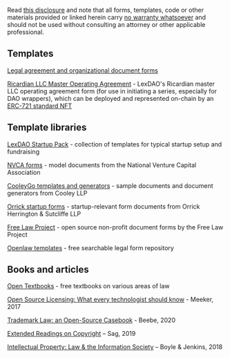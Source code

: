 Read [this disclosure](https://github.com/ErichDylus/Open-Source-Law/blob/main/Disclosure.md) and note that all forms, templates, code or other materials provided or linked herein carry [no warranty whatsoever](https://github.com/ErichDylus/Open-Source-Law/blob/main/LICENSE) and should not be used without consulting an attorney or other applicable professional.

## Templates

[Legal agreement and organizational document forms](https://github.com/ErichDylus/Open-Source-Law/tree/main/forms/legal)

[Ricardian LLC Master Operating Agreement](https://github.com/lexDAO/Ricardian/blob/main/contracts/MasterOperatingAgreement.txt) - LexDAO's Ricardian master LLC operating agreement form (for use in initiating a series, especially for DAO wrappers), which can be deployed and represented on-chain by an [ERC-721 standard NFT](https://github.com/lexDAO/Ricardian/blob/main/contracts/RicardianLLC.sol)

## Template libraries

[LexDAO Startup Pack](https://github.com/lexDAO/LexCorpus/tree/master/contracts/startups) - collection of templates for typical startup setup and fundraising

[NVCA forms](https://nvca.org/model-legal-documents/) - model documents from the National Venture Capital Association

[CooleyGo templates and generators](https://www.cooleygo.com/documents/) - sample documents and document generators from Cooley LLP

[Orrick startup forms](https://www.orrick.com/en/Total-Access/Tool-Kit/Start-Up-Forms) - startup-relevant form documents from Orrick Herrington & Sutcliffe LLP

[Free Law Project](https://free.law/non-profit-documents/) - open source non-profit document forms by the Free Law Project 	

[Openlaw templates](https://lib.openlaw.io/web/default/templates) - free searchable legal form repository

## Books and articles

[Open Textbooks](https://open.umn.edu/opentextbooks/subjects/law) - free textbooks on various areas of law

[Open Source Licensing: What every technologist should know](https://opensource.com/article/17/9/open-source-licensing) - Meeker, 2017

[Trademark Law: an Open-Source Casebook](http://tmcasebook.org/) - Beebe, 2020

[Extended Readings on Copyright](https://www.dropbox.com/s/gmcl8u0b7vnire1/ERoC%202019%20%28Consolidated%20August%205%2C%202019%29.pdf?dl=0) – Sag, 2019

[Intellectual Property: Law & the Information Society](https://web.law.duke.edu/cspd/casebook/) – Boyle & Jenkins, 2018
